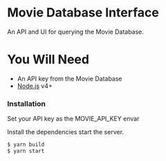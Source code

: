 # Movie Database Interface

An API and UI for querying the Movie Database.

# You Will Need

  - An API key from the Movie Database
  - [Node.js](https://nodejs.org/) v4+
 
### Installation
Set your API key as the MOVIE_API_KEY envar

Install the dependencies start the server.

```sh
$ yarn build
$ yarn start
```